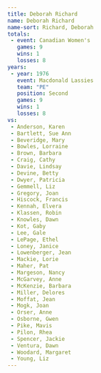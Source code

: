 ```yaml
---
title: Deborah Richard
name: Deborah Richard
name-sort: Richard, Deborah
totals:
 - event: Canadian Women's
   games: 9
   wins: 1
   losses: 8
years:
 - year: 1976
   event: Macdonald Lassies
   team: "PE"
   position: Second
   games: 9
   wins: 1
   losses: 8
vs:
 - Anderson, Karen
 - Bartlett, Sue Ann
 - Beveridge, Mary
 - Bowles, Lorraine
 - Brown, Barbara
 - Craig, Cathy
 - Davie, Lindsay
 - Devine, Betty
 - Dwyer, Patricia
 - Gemmell, Liz
 - Gregory, Joan
 - Hiscock, Francis
 - Kennah, Elvera
 - Klassen, Robin
 - Knowles, Dawn
 - Kot, Gaby
 - Lee, Gale
 - LePage, Ethel
 - Loney, Janice
 - Lowenberger, Jean
 - Mackie, Lorie
 - Maher, Pat
 - Margeson, Nancy
 - McGarvey, Anne
 - McKenzie, Barbara
 - Miller, Delores
 - Moffat, Jean
 - Mogk, Joan
 - Orser, Anne
 - Osborne, Gwen
 - Pike, Mavis
 - Pilon, Rhea
 - Spencer, Jackie
 - Ventura, Dawn
 - Woodard, Margaret
 - Young, Liz
---
```

